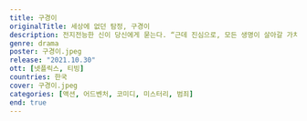 ```yaml
---
title: 구경이
originalTitle: 세상에 없던 탐정, 구경이
description: 전지전능한 신이 당신에게 묻는다. “근데 진심으로, 모든 생명이 살아갈 가치가 있다고 생각해요?” 모든 생명은 소중하다고, 살아갈 가치가 있다고 답해야 하는데 사회면의 끔찍한 뉴스들은 본 당신은 쉽게 입이 떨어지지 않는다. 우물쭈물 하는 사이 신은 한 발짝 더 다가온다. 천진한 소녀의 모습을 하고서. “대답 못 하네? 그럼 이제 다 없애도 되는 거네?” 그 때, 우리의 주인공 구경이가 나타난다. 며칠 씻지 않은 떡진 머리를 하고서. 목 늘어난 티셔츠에 트렌치코트를 걸치고. “무슨 소리! 당연히 살아야지. 왜냐하면!!!” 구경이가 대답한다. 도덕책 같은 설교 대신 구경이만의 방식으로. 기꺼이 겪어낸 고통들 속에서 찾아낸 진실로. ‘그럼에도 불구하고' 인간은 살아가야 한다고. 이 드라마는 ‘왜냐하면!’ 뒤에 이어질 긴 이야기다. 근데 그전에 일단, 게임 한 판만 하고. 고고고!
genre: drama
poster: 구경이.jpeg
release: "2021.10.30"
ott: [넷플릭스, 티빙]
countries: 한국
cover: 구경이.jpeg
categories: [액션, 어드벤처, 코미디, 미스터리, 범죄]
end: true
---
```

